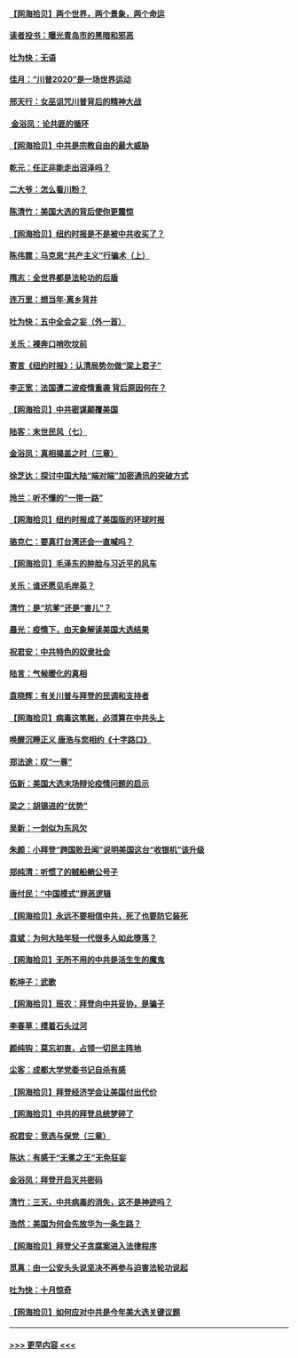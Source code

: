 #### [【网海拾贝】两个世界，两个景象，两个命运](../pages/nsc993/n12521419.md?t=11031602) 
#### [读者投书：曝光青岛市的黑暗和邪恶](../pages/nsc993/n12520988.md?t=11031602) 
#### [吐为快：无语](../pages/nsc993/n12518588.md?t=11031602) 
#### [佳月：“川普2020”是一场世界运动](../pages/nsc993/n12518581.md?t=11031602) 
#### [邢天行：女巫诅咒川普背后的精神大战](../pages/nsc993/n12517257.md?t=11031602) 
#### [ 金浴凤：论共匪的循环](../pages/nsc993/n12517133.md?t=11031602) 
#### [【网海拾贝】中共是宗教自由的最大威胁](../pages/nsc993/n12516879.md?t=11031602) 
#### [乾元：任正非能走出沼泽吗？](../pages/nsc993/n12515831.md?t=11031602) 
#### [二大爷：怎么看川粉？](../pages/nsc993/n12515820.md?t=11031602) 
#### [陈清竹：美国大选的背后使你更震惊](../pages/nsc993/n12515589.md?t=11031602) 
#### [【网海拾贝】纽约时报是不是被中共收买了？](../pages/nsc993/n12515122.md?t=11031602) 
#### [陈伟霆：马克思“共产主义”行骗术（上）](../pages/nsc993/n12510217.md?t=11031602) 
#### [隋志：全世界都是法轮功的后盾](../pages/nsc993/n12510636.md?t=11031602) 
#### [连万里：想当年‧离乡背井](../pages/nsc993/n12510623.md?t=11031602) 
#### [吐为快：五中全会之妄（外一首）](../pages/nsc993/n12510470.md?t=11031602) 
#### [关乐：裸奔口哨吹坟前](../pages/nsc993/n12510403.md?t=11031602) 
#### [寄言《纽约时报》：认清局势勿做“梁上君子”](../pages/nsc993/n12510042.md?t=11031602) 
#### [李正宽：法国遭二波疫情重袭 背后原因何在？](../pages/nsc993/n12509971.md?t=11031602) 
#### [【网海拾贝】中共密谋颠覆美国](../pages/nsc993/n12509816.md?t=11031602) 
#### [陆客：末世民风（七）](../pages/nsc993/n12507822.md?t=11031602) 
#### [金浴凤：真相揭盖之时（三章）](../pages/nsc993/n12507804.md?t=11031602) 
#### [徐芝达：探讨中国大陆“端对端”加密通讯的突破方式](../pages/nsc993/n12507682.md?t=11031602) 
#### [玲兰：听不懂的“一带一路”](../pages/nsc993/n12507669.md?t=11031602) 
#### [【网海拾贝】纽约时报成了美国版的环球时报](../pages/nsc993/n12507053.md?t=11031602) 
#### [骆克仁：要真打台湾还会一直喊吗？](../pages/nsc993/n12506843.md?t=11031602) 
#### [【网海拾贝】毛泽东的肿脸与习近平的风车](../pages/nsc993/n12504537.md?t=11031602) 
#### [关乐：谁还愿见毛岸英？](../pages/nsc993/n12503866.md?t=11031602) 
#### [清竹：是“坑爹”还是“害儿”？](../pages/nsc993/n12503034.md?t=11031602) 
#### [晨光：疫情下，由天象解读美国大选结果](../pages/nsc993/n12502536.md?t=11031602) 
#### [祝君安：中共特色的奴隶社会](../pages/nsc993/n12501529.md?t=11031602) 
#### [陆言：气候暖化的真相](../pages/nsc993/n12501183.md?t=11031602) 
#### [袁晓辉：有关川普与拜登的民调和支持者](../pages/nsc993/n12500433.md?t=11031602) 
#### [【网海拾贝】病毒这笔账，必须算在中共头上](../pages/nsc993/n12500320.md?t=11031602) 
#### [唤醒沉睡正义 唐浩与您相约《十字路口》](../pages/nsc993/n12497980.md?t=11031602) 
#### [郑法途：叹“一尊”](../pages/nsc993/n12498837.md?t=11031602) 
#### [伍新：美国大选末场辩论疫情问题的启示](../pages/nsc993/n12498829.md?t=11031602) 
#### [梁之：胡锡进的“优势”](../pages/nsc993/n12498780.md?t=11031602) 
#### [吴新：一剑似为东风欠](../pages/nsc993/n12498772.md?t=11031602) 
#### [朱颜：小拜登“跨国败丑闻”说明美国这台“收银机”该升级](../pages/nsc993/n12498731.md?t=11031602) 
#### [郑纯清：听惯了的贼船艄公号子](../pages/nsc993/n12498721.md?t=11031602) 
#### [唐付民：“中国模式”罪恶逻辑](../pages/nsc993/n12498310.md?t=11031602) 
#### [【网海拾贝】永远不要相信中共，死了也要防它装死](../pages/nsc993/n12498162.md?t=11031602) 
#### [袁斌：为何大陆年轻一代很多人如此堕落？](../pages/nsc993/n12495696.md?t=11031602) 
#### [【网海拾贝】无所不用的中共是活生生的魔鬼](../pages/nsc993/n12495621.md?t=11031602) 
#### [乾坤子：武歌](../pages/nsc993/n12493391.md?t=11031602) 
#### [【网海拾贝】班农：拜登向中共妥协，是骗子](../pages/nsc993/n12492877.md?t=11031602) 
#### [李春草：摸着石头过河](../pages/nsc993/n12491121.md?t=11031602) 
#### [颜纯钩：莫忘初衷，占领一切民主阵地](../pages/nsc993/n12490965.md?t=11031602) 
#### [尘客：成都大学党委书记自杀有感](../pages/nsc993/n12490950.md?t=11031602) 
#### [【网海拾贝】拜登经济学会让美国付出代价](../pages/nsc993/n12489662.md?t=11031602) 
#### [【网海拾贝】中共的拜登总统梦碎了](../pages/nsc993/n12487896.md?t=11031602) 
#### [祝君安：竞选与保党（三章）](../pages/nsc993/n12487258.md?t=11031602) 
#### [陈达：有感于“无冕之王”无免狂妄](../pages/nsc993/n12485133.md?t=11031602) 
#### [金浴凤：拜登开启灭共密码](../pages/nsc993/n12485125.md?t=11031602) 
#### [清竹：三天，中共病毒的消失，这不是神迹吗？](../pages/nsc993/n12485027.md?t=11031602) 
#### [浩然：美国为何会先放华为一条生路？](../pages/nsc993/n12484997.md?t=11031602) 
#### [【网海拾贝】拜登父子贪腐案进入法律程序](../pages/nsc993/n12484957.md?t=11031602) 
#### [觅真：由一公安头头说坚决不再参与迫害法轮功说起](../pages/nsc993/n12484212.md?t=11031602) 
#### [吐为快：十月惊奇](../pages/nsc993/n12484172.md?t=11031602) 
#### [【网海拾贝】如何应对中共是今年美大选关键议题](../pages/nsc993/n12483755.md?t=11031602) 

----
#### [ >>> 更早内容 <<< ](../indexes/nsc993-earlier.md)
